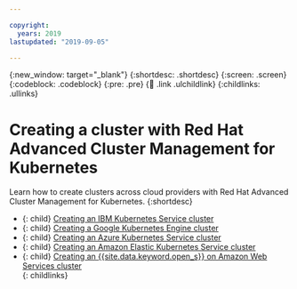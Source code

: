 ```yaml
---

copyright:
  years: 2019
lastupdated: "2019-09-05"

---
```


{:new_window: target="_blank"}
{:shortdesc: .shortdesc}
{:screen: .screen}
{:codeblock: .codeblock}
{:pre: .pre}
{:child: .link .ulchildlink}
{:childlinks: .ullinks}

# Creating a cluster with Red Hat Advanced Cluster Management for Kubernetes

Learn how to create clusters across cloud providers with Red Hat Advanced Cluster Management for Kubernetes.
{:shortdesc}


- {: child} [Creating an IBM Kubernetes Service cluster](create_iks.md)
- {: child} [Creating a Google Kubernetes Engine cluster](create_gke.md)
- {: child} [Creating an Azure Kubernetes Service cluster](create_aks.md)
- {: child} [Creating an Amazon Elastic Kubernetes Service cluster](create_eks.md)
- {: child} [Creating an {{site.data.keyword.open_s}} on Amazon Web Services cluster](create_ocp_aws.md)  
{: childlinks}
